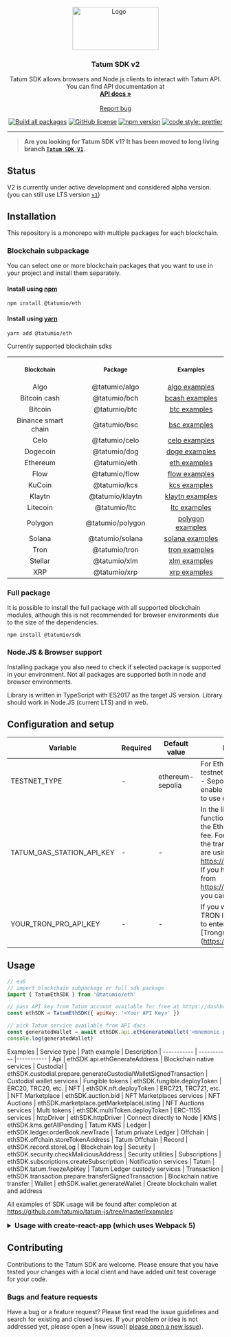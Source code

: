 <p align="center">
  <a href="https://tatum.io/">
    <img src="https://tatum.io/images/Light.svg" alt="Logo" width="200" height="100">
  </a>
</p>

<h3 align="center">Tatum SDK v2</h3>

<p align="center">
  Tatum SDK allows browsers and Node.js clients to interact with Tatum API. You can find API documentation at
  <br>
  <a href="https://tatum.io/apidoc"><strong>API docs »</strong></a>
  <br>
  <br>
  <a href="https://github.com/tatumio/tatum-js/issues/new?assignees=-&labels=bug&template=bug_report.yml">Report bug</a>
</p>

<div align="center">

<a href="">[![Build all packages](https://github.com/tatumio/tatum-js/actions/workflows/build.yaml/badge.svg?branch=master)](https://github.com/tatumio/tatum-js/actions/workflows/build.yaml)</a>
<a href="">[![GitHub license](https://img.shields.io/npm/dm/@tatumio/tatum)](https://img.shields.io/npm/dm/@tatumio/tatum)</a>
<a href="">[![npm version](https://img.shields.io/npm/v/@tatumio/sdk.svg?style=flat-square)](https://www.npmjs.com/package/@tatumio/sdk)</a>
<a href="">[![code style: prettier](https://img.shields.io/badge/code_style-prettier-ff69b4.svg)](https://github.com/prettier/prettier)</a>

</div>

<hr>

> **Are you looking for Tatum SDK v1? It has been moved to long living branch [`Tatum SDK V1`](https://github.com/tatumio/tatum-js/tree/v1)**.

## Status

V2 is currently under active development and considered alpha version. (you can still use LTS version [`v1`](https://github.com/tatumio/tatum-js/tree/v1))

## Installation

This repository is a monorepo with multiple packages for each blockchain.

### Blockchain subpackage

You can select one or more blockchain packages that you want to use in your project and install them separately.

#### Install using [npm](https://www.npmjs.com/)

```console
npm install @tatumio/eth
```

#### Install using [yarn](https://yarnpkg.com/)

```console
yarn add @tatumio/eth
```

Currently supported blockchain sdks

<table>
  <!-- Header -->
  <tr>
    <th align="center">
      <img width="294" height="1">
      <p> 
        <small>Blockchain</small>
      </p>
    </th>
    <th align="center">
      <img width="294" height="1">
      <p>
        <small>Package</small>
      </p>
    </th>
    <th align="center">
      <img width="294" height="1">
      <p>
        <small>Examples</small>
      </p>
    </th>
  </tr>
  <!-- Rows -->
  <tr>
    <td align="center">Algo</td>
    <td align="center">@tatumio/algo</td>
    <td align="center"><a href='https://github.com/tatumio/tatum-js/tree/master/examples/algo-example'>algo examples</a></td>
  </tr>
  <tr>
    <td align="center">Bitcoin cash</td>
    <td align="center">@tatumio/bch</td>
    <td align="center"><a href='https://github.com/tatumio/tatum-js/tree/master/examples/bch-example'>bcash examples</a></td>
  </tr>
  <tr>
    <td align="center">Bitcoin</td>
    <td align="center">@tatumio/btc</td>
    <td align="center"><a href='https://github.com/tatumio/tatum-js/tree/master/examples/btc-example'>btc examples</a></td>
  </tr>
  <tr>
    <td align="center">Binance smart chain</td>
    <td align="center">@tatumio/bsc</td>
    <td align="center"><a href='https://github.com/tatumio/tatum-js/tree/master/examples/bsc-example'>bsc examples</a></td>
  </tr>
  <tr>
    <td align="center">Celo</td>
    <td align="center">@tatumio/celo</td>
    <td align="center"><a href='https://github.com/tatumio/tatum-js/tree/master/examples/celo-example'>celo examples</a></td>
  </tr>
  <tr>
    <td align="center">Dogecoin</td>
    <td align="center">@tatumio/dog</td>
    <td align="center"><a href='https://github.com/tatumio/tatum-js/tree/master/examples/doge-example'>doge examples</a></td>
  </tr>
  <tr>
    <td align="center">Ethereum</td>
    <td align="center">@tatumio/eth</td>
    <td align="center"><a href='https://github.com/tatumio/tatum-js/tree/master/examples/eth-example'>eth examples</a></td>
  </tr>
  <tr>
    <td align="center">Flow</td>
    <td align="center">@tatumio/flow</td>
    <td align="center"><a href='https://github.com/tatumio/tatum-js/tree/master/examples/flow-example'>flow examples</a></td>
  </tr>
  <tr>
    <td align="center">KuCoin</td>
    <td align="center">@tatumio/kcs</td>
    <td align="center"><a href='https://github.com/tatumio/tatum-js/tree/master/examples/kcs-example'>kcs examples</a></td>
  </tr>
  <tr>
    <td align="center">Klaytn</td>
    <td align="center">@tatumio/klaytn</td>
    <td align="center"><a href='https://github.com/tatumio/tatum-js/tree/master/examples/klaytn-example'>klaytn examples</a></td>
  </tr>
  <tr>
    <td align="center">Litecoin</td>
    <td align="center">@tatumio/ltc</td>
    <td align="center"><a href='https://github.com/tatumio/tatum-js/tree/master/examples/ltc-example'>ltc examples</a></td>
  </tr>
  <tr>
    <td align="center">Polygon</td>
    <td align="center">@tatumio/polygon</td>
    <td align="center"><a href='https://github.com/tatumio/tatum-js/tree/master/examples/polygon-example'>polygon examples</a></td>
  </tr>
  <tr>
    <td align="center">Solana</td>
    <td align="center">@tatumio/solana</td>
    <td align="center"><a href='https://github.com/tatumio/tatum-js/tree/master/examples/solana-example'>solana examples</a></td>
  </tr>
  <tr>
    <td align="center">Tron</td>
    <td align="center">@tatumio/tron</td>
    <td align="center"><a href='https://github.com/tatumio/tatum-js/tree/master/examples/tron-example'>tron examples</a></td>
  </tr>
  <tr>
    <td align="center">Stellar</td>
    <td align="center">@tatumio/xlm</td>
    <td align="center"><a href='https://github.com/tatumio/tatum-js/tree/master/examples/xlm-example'>xlm examples</a></td>
  </tr>
  <tr>
    <td align="center">XRP</td>
    <td align="center">@tatumio/xrp</td>
    <td align="center"><a href='https://github.com/tatumio/tatum-js/tree/master/examples/xrp-example'>xrp examples</a></td>
  </tr>
</table>

### Full package

It is possible to install the full package with all supported blockchain modules, although this is not recommended for browser environments due to the size of the dependencies.

```console
npm install @tatumio/sdk
```

### Node.JS & Browser support

Installing package you also need to check if selected package is supported in your environment. Not all packages are supported both in node and browser environments.

Library is written in TypeScript with ES2017 as the target JS version. Library should work in Node.JS (current LTS) and in web.

## Configuration and setup

| Variable                  | Required | Default value    | Description                                                                                                                                                                                                                                   |
| ------------------------- | -------- | ---------------- | --------------------------------------------------------------------------------------------------------------------------------------------------------------------------------------------------------------------------------------------- |
| TESTNET_TYPE              | -        | ethereum-sepolia | For Ethereum, there are 2 testnet chains supported - Sepolia and Goerli. To enable Goerli, you need to use ethereum-goerli.                                                                                                                   |
| TATUM_GAS_STATION_API_KEY | -        | -                | In the library, there are functions for estimating the Ethereum transaction fee. For the estimation of the transaction fee, we are using https://ethgasstation.info. If you have your API key from https://ethgasstation.info you can use it. |
| YOUR_TRON_PRO_API_KEY     | -        | -                | If you want to work with TRON locally, you need to enter API Key for [Trongrid] (https://trongrid.io).                                                                                                                                        |

## Usage

```js
// es6
// import blockchain subpackage or full sdk package
import { TatumEthSDK } from '@tatumio/eth'

// pass API key from Tatum account available for free at https://dashboard.tatum.io/
const ethSDK = TatumEthSDK({ apiKey: '<Your API Key>' })

// pick Tatum service available from API docs
const generatedWallet = await ethSDK.api.ethGenerateWallet('<mnemonic phrase>')
console.log(generatedWallet)
```

Examples
| Service type | Path example | Description
| ----------- | ----------- |-----------
| Api | ethSDK.api.ethGenerateAddress | Blockchain native services
| Custodial | ethSDK.custodial.prepare.generateCustodialWalletSignedTransaction | Custodial wallet services
| Fungible tokens | ethSDK.fungible.deployToken | ERC20, TRC20, etc.
| NFT | ethSDK.nft.deployToken | ERC721, TRC721, etc.
| NFT Marketplace | ethSDK.auction.bid | NFT Marketplaces services
| NFT Auctions | ethSDK.marketplace.getMarketplaceListing | NFT Auctions services
| Multi tokens | ethSDK.multiToken.deployToken | ERC-1155 services
| httpDriver | ethSDK.httpDriver | Connect directly to Node
| KMS | ethSDK.kms.getAllPending | Tatum KMS
| Ledger | ethSDK.ledger.orderBook.newTrade | Tatum private Ledger
| Offchain | ethSDK.offchain.storeTokenAddress | Tatum Offchain
| Record | ethSDK.record.storeLog | Blockchain log
| Security | ethSDK.security.checkMaliciousAddress | Security utilities
| Subscriptions | ethSDK.subscriptions.createSubscription | Notification services
| Tatum | ethSDK.tatum.freezeApiKey | Tatum Ledger custody services
| Transaction | ethSDK.transaction.prepare.transferSignedTransaction | Blockchain native transfer
| Wallet | ethSDK.wallet.generateWallet | Create blockchain wallet and address

All examples of SDK usage will be found after completion at https://github.com/tatumio/tatum-js/tree/master/examples

<details>
  <summary style='font-size: 16px; font-weight: bold'>Usage with create-react-app (which uses Webpack 5)</summary>

Webpack v5 introduced breaking changes to Web3 library used in Tatum blockchain services. To enable Tatum SDK in React apps you need to follow workaround as per [stackoverflow discussion](https://stackoverflow.com/questions/66952972/cannot-add-web3-to-react-project)

#### 1. Install additional dependencies

```console
yarn add -D node-polyfill-webpack-plugin
yarn add -D react-app-rewired
```

#### 2. Copy [config-overrides.js](https://github.com/npwork/create-react-app-with-webpack5/blob/main/config-overrides.js) to your project (next to package.json)

#### 3. Add browserify dependencies to `package.json`

```json
"assert": "npm:assert",
"crypto": "npm:crypto-browserify",
"http": "npm:http-browserify",
"https": "npm:https-browserify",
"os": "npm:os-browserify",
"stream": "npm:stream-browserify",
"url": "npm:url",
...

```

#### 4. Replace `scripts` block in your `package.json`

```json
"scripts": {
    "start": "react-app-rewired start",
    "build": "react-app-rewired build",
    "test": "react-app-rewired test",
    "eject": "react-app-rewired eject"
},
```

</details>

## Contributing

Contributions to the Tatum SDK are welcome. Please ensure
that you have tested your changes with a local client and have added unit test
coverage for your code.

### Bugs and feature requests

Have a bug or a feature request? Please first read the issue guidelines and search for existing and closed issues. If your problem or idea is not addressed yet, please open a [new issue]( [please open a new issue](https://github.com/tatumio/tatum-js/issues/new/choose)).
